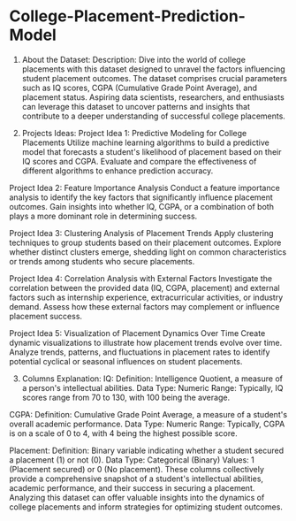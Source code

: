 # College-Placement-Prediction-Model
1. About the Dataset:
Description: Dive into the world of college placements with this dataset designed to unravel the factors influencing student placement outcomes. The dataset comprises crucial parameters such as IQ scores, CGPA (Cumulative Grade Point Average), and placement status. Aspiring data scientists, researchers, and enthusiasts can leverage this dataset to uncover patterns and insights that contribute to a deeper understanding of successful college placements.

2. Projects Ideas:
Project Idea 1: Predictive Modeling for College Placements Utilize machine learning algorithms to build a predictive model that forecasts a student's likelihood of placement based on their IQ scores and CGPA. Evaluate and compare the effectiveness of different algorithms to enhance prediction accuracy.

Project Idea 2: Feature Importance Analysis Conduct a feature importance analysis to identify the key factors that significantly influence placement outcomes. Gain insights into whether IQ, CGPA, or a combination of both plays a more dominant role in determining success.

Project Idea 3: Clustering Analysis of Placement Trends Apply clustering techniques to group students based on their placement outcomes. Explore whether distinct clusters emerge, shedding light on common characteristics or trends among students who secure placements.

Project Idea 4: Correlation Analysis with External Factors Investigate the correlation between the provided data (IQ, CGPA, placement) and external factors such as internship experience, extracurricular activities, or industry demand. Assess how these external factors may complement or influence placement success.

Project Idea 5: Visualization of Placement Dynamics Over Time Create dynamic visualizations to illustrate how placement trends evolve over time. Analyze trends, patterns, and fluctuations in placement rates to identify potential cyclical or seasonal influences on student placements.

3. Columns Explanation:
IQ:
Definition: Intelligence Quotient, a measure of a person's intellectual abilities.
Data Type: Numeric
Range: Typically, IQ scores range from 70 to 130, with 100 being the average.

CGPA:
Definition: Cumulative Grade Point Average, a measure of a student's overall academic performance.
Data Type: Numeric
Range: Typically, CGPA is on a scale of 0 to 4, with 4 being the highest possible score.

Placement:
Definition: Binary variable indicating whether a student secured a placement (1) or not (0).
Data Type: Categorical (Binary)
Values: 1 (Placement secured) or 0 (No placement).
These columns collectively provide a comprehensive snapshot of a student's intellectual abilities, academic performance, and their success in securing a placement. Analyzing this dataset can offer valuable insights into the dynamics of college placements and inform strategies for optimizing student outcomes.
